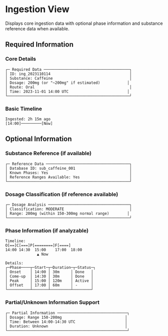 # Ingestion View

Displays core ingestion data with optional phase information and substance reference data when available.

## Required Information

### Core Details
```
┌─ Required Data ──────────────────────────────────────┐
│ ID: ing_2023110114                                   │
│ Substance: Caffeine                                  │
│ Dosage: 200mg (or "~200mg" if estimated)            │
│ Route: Oral                                          │
│ Time: 2023-11-01 14:00 UTC                          │
└──────────────────────────────────────────────────────┘
```

### Basic Timeline
```
Ingested: 2h 15m ago
[14:00]─────────[Now]
```

## Optional Information

### Substance Reference (if available)
```
┌─ Reference Data ─────────────────────────────────────┐
│ Database ID: sub_caffeine_001                        │
│ Known Phases: Yes                                    │
│ Reference Ranges Available: Yes                      │
└──────────────────────────────────────────────────────┘
```

### Dosage Classification (if reference available)
```
┌─ Dosage Analysis ────────────────────────────────────┐
│ Classification: MODERATE                             │
│ Range: 200mg (within 150-300mg normal range)        │
└──────────────────────────────────────────────────────┘
```

### Phase Information (if analyzable)
```
Timeline:
O[==]C[===]P[========]F[====]
14:00 14:30  15:00    17:00  18:00
              ▲ Now

Details:
┌─Phase────┬─Start─┬─Duration─┬─Status─┐
│ Onset    │ 14:00 │ 30m     │ Done   │
│ Come-up  │ 14:30 │ 30m     │ Done   │
│ Peak     │ 15:00 │ 120m    │ Active │
│ Offset   │ 17:00 │ 60m     │ -      │
└──────────┴───────┴─────────┴────────┘
```

### Partial/Unknown Information Support
```
┌─ Partial Information ───────────────────────────────┐
│ Dosage: Range 150-200mg                            │
│ Time: Between 14:00-14:30 UTC                      │
│ Duration: Unknown                                  │
└─────────────────────────────────────────────────────┘
```

